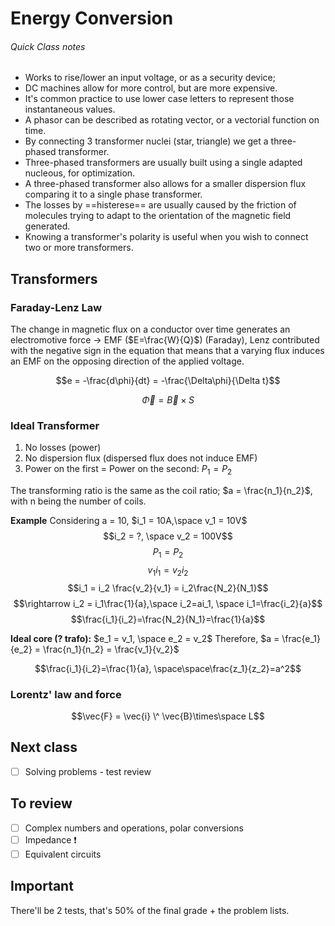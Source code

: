 # Energy Conversion

###### Quick Class notes

- Works to rise/lower an input voltage, or as a security device;
- DC machines allow for more control, but are more expensive. 
- It's common practice to use lower case letters to represent those instantaneous values.
- A phasor can be described as rotating vector, or a vectorial function on time.
- By connecting 3 transformer nuclei (star, triangle) we get a three-phased transformer.
- Three-phased transformers are usually built using a single adapted nucleous, for optimization.
- A three-phased transformer also allows for a smaller dispersion flux comparing it to a single phase transformer.
- The losses by ==histerese== are usually caused by the friction of molecules trying to adapt to the orientation of the magnetic field generated.
- Knowing a transformer's polarity is useful when you wish to connect two or more transformers. 
  
  
## Transformers

### Faraday-Lenz Law

The change in magnetic flux on a conductor over time generates an electromotive force $\rightarrow$ EMF ($E=\frac{W}{Q}$) (Faraday), Lenz contributed with the negative sign in the equation that means that a varying flux induces an EMF on the opposing direction of the applied voltage.

$$e = -\frac{d\phi}{dt} = -\frac{\Delta\phi}{\Delta t}$$

$$\vec{\Phi}=\vec{B}\times S$$

### Ideal Transformer
1. No losses (power)
2. No dispersion flux (dispersed flux does not induce EMF)
3. Power on the first = Power on the second: $P_1 = P_2$

The transforming ratio is the same as the coil ratio; $a = \frac{n_1}{n_2}$, with n being the number of coils.

**Example**
Considering a = 10, $i_1 = 10A,\space v_1 = 10V$
$$i_2 = ?, \space v_2 = 100V$$
$$P_1 = P_2$$
$$v_1 i_1= v_2 i_2$$
$$i_1 = i_2 \frac{v_2}{v_1} = i_2\frac{N_2}{N_1}$$
$$\rightarrow i_2 = i_1\frac{1}{a},\space i_2=ai_1, \space i_1=\frac{i_2}{a}$$
$$\frac{i_1}{i_2}=\frac{N_2}{N_1}=\frac{1}{a}$$

**Ideal core (? trafo):** $e_1 = v_1, \space e_2 = v_2$
Therefore, $a = \frac{e_1}{e_2} = \frac{n_1}{n_2} = \frac{v_1}{v_2}$

$$\frac{i_1}{i_2}=\frac{1}{a}, \space\space\frac{z_1}{z_2}=a^2$$

### Lorentz' law and force
$$\vec{F} = \vec{i} \^ \vec{B}\times\space L$$





## Next class
- [ ] Solving problems - test review

## To review
- [ ] Complex numbers and operations, polar conversions
- [ ] Impedance ❗
- [ ] Equivalent circuits

## Important
There'll be 2 tests, that's 50% of the final grade +
the problem lists.


